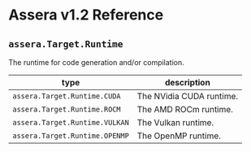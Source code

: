 [//]: # (Project: Assera)
[//]: # (Version: v1.2)

# Assera v1.2 Reference

## `assera.Target.Runtime`

The runtime for code generation and/or compilation.

type | description
--- | ---
`assera.Target.Runtime.CUDA` | The NVidia CUDA runtime.
`assera.Target.Runtime.ROCM` | The AMD ROCm runtime.
`assera.Target.Runtime.VULKAN` | The Vulkan runtime.
`assera.Target.Runtime.OPENMP` | The OpenMP runtime.

<div style="page-break-after: always;"></div>
